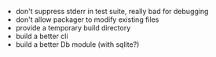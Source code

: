 - don't suppress stderr in test suite, really bad for debugging
- don't allow packager to modify existing files
- provide a temporary build directory
- build a better cli
- build a better Db module (with sqlite?)
